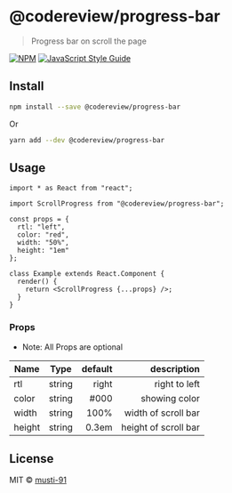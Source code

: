 # @codereview/progress-bar

> Progress bar on scroll the page

[![NPM](https://img.shields.io/npm/v/@codereview/progress-bar.svg)](https://www.npmjs.com/package/@codereview/progress-bar) [![JavaScript Style Guide](https://img.shields.io/badge/code_style-standard-brightgreen.svg)](https://standardjs.com)

## Install

```bash
npm install --save @codereview/progress-bar
```

Or

```bash
yarn add --dev @codereview/progress-bar
```

## Usage

```tsx
import * as React from "react";

import ScrollProgress from "@codereview/progress-bar";

const props = {
  rtl: "left",
  color: "red",
  width: "50%",
  height: "1em"
};

class Example extends React.Component {
  render() {
    return <ScrollProgress {...props} />;
  }
}
```

### Props

- Note: All Props are optional

| Name   |  Type  | default |          description |
| ------ | :----: | ------: | -------------------: |
| rtl    | string |   right |        right to left |
| color  | string |    #000 |        showing color |
| width  | string |    100% |  width of scroll bar |
| height | string |   0.3em | height of scroll bar |

## License

MIT © [musti-91](https://github.com/musti-91)
